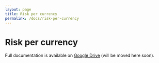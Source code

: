 ```yaml
---
layout: page
title: Risk per currency
permalink: /docs/risk-per-currency
---
```


# Risk per currency

Full documentation is available on [Google Drive](https://docs.google.com/document/d/1ww1M97H54IBwtCKZDhxtqsTsrtEMKofXHMEWMGCyZNs) (will be moved here soon).
